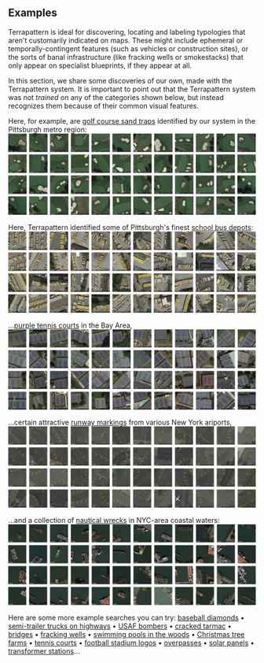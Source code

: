 ## Examples

Terrapattern is ideal for discovering, locating and labeling typologies that aren't customarily indicated on maps. These might include ephemeral or temporally-contingent features (such as vehicles or construction sites), or the sorts of banal infrastructure (like fracking wells or smokestacks) that only appear on specialist blueprints, if they appear at all. 

In this section, we share some discoveries of our own, made with the Terrapattern system. It is important to point out that the Terrapattern system   was not *trained* on any of the categories shown below, but instead recognizes them because of their common visual features. 

Here, for example, are [golf course sand traps](http://pgh.terrapattern.com/?lat=40.5261395&lng=-79.8810095) identified by our system in the Pittsburgh metro region:  
[![Golf course sand traps in Allegheny county, identified by Terrapattern](images/demo_golf_course_sand_traps.jpg "Golf course sand traps, identified by Terrapattern")](http://pgh.terrapattern.com/?lat=40.5261395&lng=-79.8810095)

Here, Terrapattern identified some of Pittsburgh's finest [school bus depots](http://pgh.terrapattern.com/?lat=40.461872&lng=-79.77872100000002):
[![School bus depots in Allegheny county, identified by Terrapattern](images/demo_school_bus_depots.jpg "School bus depots in Allegheny county, identified by Terrapattern")](http://pgh.terrapattern.com/?lat=40.461872&lng=-79.77872100000002)

...[purple tennis courts](http://sf.terrapattern.com/?lat=37.7791702&lng=-122.45761950000002) in the Bay Area,
[![Purple tennis courts in the San Francisco metro region, identified by Terrapattern](images/demo_tennis_courts.jpg "Purple tennis courts in the San Francisco metro region, identified by Terrapattern")](http://sf.terrapattern.com/?lat=37.7791702&lng=-122.45761950000002)


...certain attractive [runway markings](http://nyc.terrapattern.com/?lat=40.6979118&lng=-74.16212689999998) from various New York ariports,
[![Runway lines from various New York ariports, identified by Terrapattern](images/demo_airport_runway_lines.jpg "Runway lines from various New York ariports, identified by Terrapattern")](http://nyc.terrapattern.com/?lat=40.6979118&lng=-74.16212689999998)

...and a collection of [nautical wrecks](http://nyc.terrapattern.com/?lat=40.5578818&lng=-74.21498739999998) in NYC-area coastal waters:
[![Nautical wrecks in the NYC area, identified by Terrapattern](images/demo_nautical_wrecks.jpg "Nautical wrecks in the NYC area, identified by Terrapattern")](http://nyc.terrapattern.com/?lat=40.5578818&lng=-74.21498739999998)

Here are some more example searches you can try: [baseball diamonds](http://pgh.terrapattern.com/?lat=40.355282&lng=-80.14462550000002) &bull; [semi-trailer trucks on highways](http://pgh.terrapattern.com/?lat=40.4582145&lng=-80.1116735) &bull; [USAF bombers](http://pgh.terrapattern.com/?lat=40.4926995&lng=-80.21327550000001) &bull; [cracked tarmac](http://pgh.terrapattern.com/?lat=40.499492&lng=-80.23593) &bull; [bridges](http://pgh.terrapattern.com/?lat=40.4874745&lng=-79.905037) &bull; [fracking wells](http://pgh.terrapattern.com/?lat=40.292582&lng=-79.94142149999999) &bull; 
[swimming pools in the woods](http://pgh.terrapattern.com/?lat=40.5721195&lng=-79.94004849999999) &bull; [Christmas tree farms](http://pgh.terrapattern.com/?lat=40.656242&lng=-79.75606649999997) &bull; [tennis courts](http://pgh.terrapattern.com/?lat=40.468142&lng=-80.13158199999998) &bull; [football stadium logos](http://pgh.terrapattern.com/?lat=40.443062&lng=-79.94004849999999) &bull; [overpasses](http://nyc.terrapattern.com/?lat=40.7867368&lng=-73.80995239999999) &bull; [solar panels](http://nyc.terrapattern.com/?lat=40.7161993&lng=-74.1477104) &bull; [transformer stations](http://pgh.terrapattern.com/?lat=40.465007&lng=-80.0471425)...